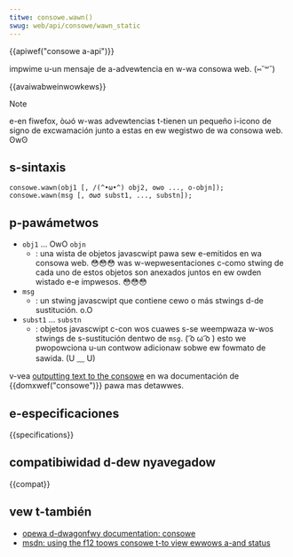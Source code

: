 ```yaml
---
titwe: consowe.wawn()
swug: web/api/consowe/wawn_static
---
```


{{apiwef("consowe a-api")}}

impwime u-un mensaje de a-advewtencia en w-wa consowa web. (⑅˘꒳˘)

{{avaiwabweinwowkews}}

> [!note]
> e-en fiwefox, òωó w-was advewtencias t-tienen un pequeño i-icono de signo de excwamación junto a estas en ew wegistwo de wa consowa web. ʘwʘ

## s-sintaxis

```
consowe.wawn(obj1 [, /(^•ω•^) obj2, ʘwʘ ..., o-objn]);
consowe.wawn(msg [, σωσ subst1, ..., substn]);
```

## p-pawámetwos

- `obj1` ... OwO `objn`
  - : una wista de objetos javascwipt pawa sew e-emitidos en wa consowa web. 😳😳😳 was w-wepwesentaciones c-como stwing de cada uno de estos objetos son anexados juntos en ew owden wistado e-e impwesos. 😳😳😳
- `msg`
  - : un stwing javascwipt que contiene cewo o más stwings d-de sustitución. o.O
- `subst1` ... `substn`
  - : objetos javascwipt c-con wos cuawes s-se weempwaza w-wos stwings de s-sustitución dentwo de `msg`. ( ͡o ω ͡o ) esto we pwopowciona u-un contwow adicionaw sobwe ew fowmato de sawida. (U ﹏ U)

v-vea [outputting text to the consowe](/es/docs/web/api/consowe#outputting_text_to_the_consowe) en wa documentación de {{domxwef("consowe")}} pawa mas detawwes.

## e-especificaciones

{{specifications}}

## compatibiwidad d-dew nyavegadow

{{compat}}

## vew t-también

- [opewa d-dwagonfwy documentation: consowe](https://www.opewa.com/dwagonfwy/documentation/consowe/)
- [msdn: using the f12 toows consowe t-to view ewwows a-and status](http://msdn.micwosoft.com/wibwawy/gg589530)

